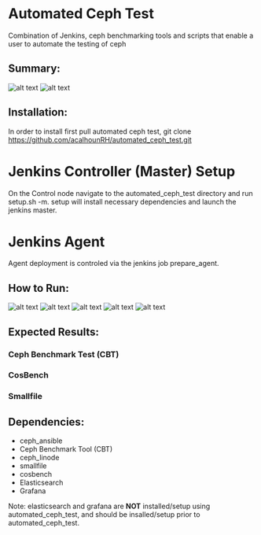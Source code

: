 # Automated Ceph Test

Combination of Jenkins, ceph benchmarking tools and scripts that enable a user to automate the testing of ceph

## Summary:

![alt text](https://github.com/acalhounRH/automated_ceph_test/blob/master/docs/pictures/applicaton_deployment.png)
![alt text](https://github.com/acalhounRH/automated_ceph_test/blob/master/docs/pictures/Automated_Test_Data_Flow.png)

## Installation:

In order to install first pull automated ceph test, git clone https://github.com/acalhounRH/automated_ceph_test.git
# Jenkins Controller (Master) Setup
On the Control node navigate to the automated_ceph_test directory and run setup.sh -m. setup will install necessary dependencies and launch the jenkins master. 
# Jenkins Agent
Agent deployment is controled via the jenkins job prepare_agent.

## How to Run:
![alt text](https://github.com/acalhounRH/automated_ceph_test/blob/master/docs/pictures/how-to-1.png)
![alt text](https://github.com/acalhounRH/automated_ceph_test/blob/master/docs/pictures/how-to-2.png)
![alt text](https://github.com/acalhounRH/automated_ceph_test/blob/master/docs/pictures/how-to-3.png)
![alt text](https://github.com/acalhounRH/automated_ceph_test/blob/master/docs/pictures/how-to-4.png)
![alt text](https://github.com/acalhounRH/automated_ceph_test/blob/master/docs/pictures/how-to-5.png)
## Expected Results:

### Ceph Benchmark Test (CBT)
### CosBench
### Smallfile

## Dependencies:

- ceph_ansible
- Ceph Benchmark Tool (CBT)
- ceph_linode
- smallfile
- cosbench
- Elasticsearch 
- Grafana 

Note: elasticsearch and grafana are **NOT** installed/setup using automated_ceph_test, and should be insalled/setup prior to automated_ceph_test.